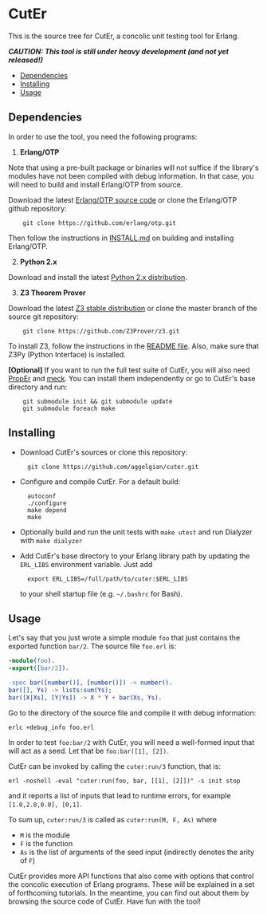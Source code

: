 CutEr
=====

This is the source tree for CutEr, a concolic unit testing tool for Erlang.

***CAUTION: This tool is still under heavy development (and not yet released!)***

* [Dependencies](#dependencies)
* [Installing](#installing)
* [Usage](#usage)

Dependencies
------------

In order to use the tool, you need the following programs:

1. **Erlang/OTP**

  Note that using a pre-built package or binaries will not suffice if the library's modules have not been compiled with debug information.
  In that case, you will need to build and install Erlang/OTP from source.

  Download the latest [Erlang/OTP source code](http://www.erlang.org/download.html) or clone the Erlang/OTP github repository:

        git clone https://github.com/erlang/otp.git

  Then follow the instructions in [INSTALL.md](https://github.com/erlang/otp/blob/maint/HOWTO/INSTALL.md) on building and
  installing Erlang/OTP.

2. **Python 2.x**

  Download and install the latest [Python 2.x distribution](http://www.python.org).

3. **Z3 Theorem Prover**

  Download the latest [Z3 stable distribution](https://github.com/Z3Prover/z3) or clone the master branch of the source git repository:

        git clone https://github.com/Z3Prover/z3.git

  To install Z3, follow the instructions in the [README file](https://github.com/Z3Prover/z3/blob/master/README).
  Also, make sure that Z3Py (Python Interface) is installed.

**[Optional]** If you want to run the full test suite of CutEr, you will also need [PropEr](https://github.com/manopapad/proper)
and [meck](https://github.com/eproxus/meck). You can install them independently or go to CutEr's base directory and run:

        git submodule init && git submodule update
        git submodule foreach make

Installing
----------

* Download CutEr's sources or clone this repository:

        git clone https://github.com/aggelgian/cuter.git

* Configure and compile CutEr. For a default build:

        autoconf
        ./configure
        make depend
        make

* Optionally build and run the unit tests with `make utest` and run Dialyzer with `make dialyzer`

* Add CutEr's base directory to your Erlang library path by updating the `ERL_LIBS` environment variable. Just add

        export ERL_LIBS=/full/path/to/cuter:$ERL_LIBS

  to your shell startup file (e.g. `~/.bashrc` for Bash).

Usage
-----

Let's say that you just wrote a simple module `foo` that just contains the exported function `bar/2`.
The source file `foo.erl` is:

```erlang
-module(foo).
-export([bar/2]).

-spec bar([number()], [number()]) -> number().
bar([], Ys) -> lists:sum(Ys);
bar([X|Xs], [Y|Ys]) -> X * Y + bar(Xs, Ys).
```

Go to the directory of the source file and compile it with debug information:

    erlc +debug_info foo.erl

In order to test `foo:bar/2` with CutEr, you will need a well-formed input that will act as a seed.
Let that be `foo:bar([1], [2])`.

CutEr can be invoked by calling the `cuter:run/3` function, that is:

    erl -noshell -eval "cuter:run(foo, bar, [[1], [2]])" -s init stop

and it reports a list of inputs that lead to runtime errors, for example `[1.0,2.0,0.0], [0,1]`.

To sum up, `cuter:run/3` is called as `cuter:run(M, F, As)` where

* `M` is the module
* `F` is the function
* `As` is the list of arguments of the seed input (indirectly denotes the arity of `F`)

CutEr provides more API functions that also come with options that control the concolic execution of Erlang programs.
These will be explained in a set of forthcoming tutorials.  In the meantime, you can find out about them by browsing
the source code of CutEr.  Have fun with the tool!

